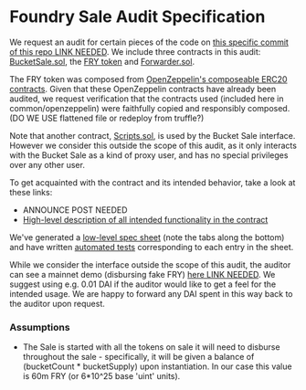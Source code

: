 # Foundry Sale Audit Specification

We request an audit for certain pieces of the code on [this specific commit of this repo LINK NEEDED](LINKNEEDED). We include three contracts in this audit: [BucketSale.sol](bucket-sale/), the [FRY token](fry-token/) and [Forwarder.sol](forwarder/).

The FRY token was composed from [OpenZeppelin's composeable ERC20 contracts](https://github.com/OpenZeppelin/openzeppelin-contracts/tree/b1e811430a0a57211bdc5d48bee0fe0ba9101139/contracts/token/ERC20). Given that these OpenZeppelin contracts have already been audited, we request verification that the contracts used (included here in common/openzeppelin) were faithfully copied and responsibly composed. (DO WE USE flattened file or redeploy from truffle?)

Note that another contract, [Scripts.sol](bucket-sale/contracts/Scripts.sol), is used by the Bucket Sale interface. However we consider this outside the scope of this audit, as it only interacts with the Bucket Sale as a kind of proxy user, and has no special privileges over any other user.

To get acquainted with the contract and its intended behavior, take a look at these links:
- ANNOUNCE POST NEEDED
- [High-level description of all intended functionality in the contract](high-level-feature-spec.md)

We've generated a [low-level spec sheet](https://docs.google.com/spreadsheets/d/1FrYTQoqIrHveinfidWCZXEl2wjfKYbSIHz1jvfmIKuA/edit?usp=sharing) (note the tabs along the bottom) and have written [automated tests](bucket-sale/tests/) corresponding to each entry in the sheet.

While we consider the interface outside the scope of this audit, the auditor can see a mainnet demo (disbursing fake FRY) [here LINK NEEDED](LINKNEEDED). We suggest using e.g. 0.01 DAI if the auditor would like to get a feel for the intended usage. We are happy to forward any DAI spent in this way back to the auditor upon request.

### Assumptions

- The Sale is started with all the tokens on sale it will need to disburse throughout the sale - specifically, it will be given a balance of (bucketCount * bucketSupply) upon instantiation. In our case this value is 60m FRY (or 6*10^25 base 'uint' units).